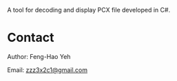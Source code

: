 A tool for decoding and display PCX file developed in C#.

# Contact
Author: Feng-Hao Yeh

Email: zzz3x2c1@gmail.com
